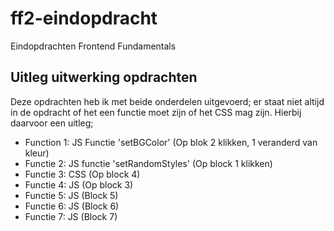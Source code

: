 # ff2-eindopdracht
Eindopdrachten Frontend Fundamentals

## Uitleg uitwerking opdrachten
Deze opdrachten heb ik met beide onderdelen uitgevoerd; er staat niet altijd in de opdracht of het een functie moet zijn of het CSS mag zijn. Hierbij daarvoor een uitleg;
- Function 1: JS Functie 'setBGColor' (Op blok 2 klikken, 1 veranderd van kleur)
- Functie 2: JS functie 'setRandomStyles' (Op block 1 klikken)
- Functie 3: CSS (Op block 4) 
- Functie 4: JS (Op block 3)
- Functie 5: JS (Block 5)
- Functie 6: JS (Block 6)
- Functie 7: JS (Block 7)